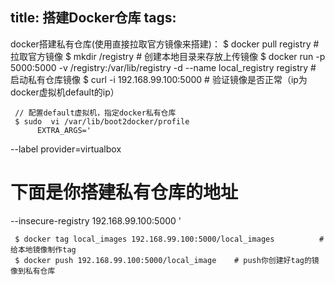 title: 搭建Docker仓库
tags:
---

docker搭建私有仓库(使用直接拉取官方镜像来搭建)：
     $ docker pull registry     # 拉取官方镜像
     $ mkdir  /registry     # 创建本地目录来存放上传镜像
     $ docker run -p 5000:5000 -v /registry:/var/lib/registry -d --name local_registry registry      # 启动私有仓库镜像
     $ curl -i 192.168.99.100:5000  # 验证镜像是否正常（ip为docker虚拟机default的ip）

     // 配置default虚拟机，指定docker私有仓库
     $ sudo  vi /var/lib/boot2docker/profile
          EXTRA_ARGS='
--label provider=virtualbox
# 下面是你搭建私有仓库的地址
--insecure-registry 192.168.99.100:5000
'

     $ docker tag local_images 192.168.99.100:5000/local_images          # 给本地镜像制作tag
     $ docker push 192.168.99.100:5000/local_image    # push你创建好tag的镜像到私有仓库